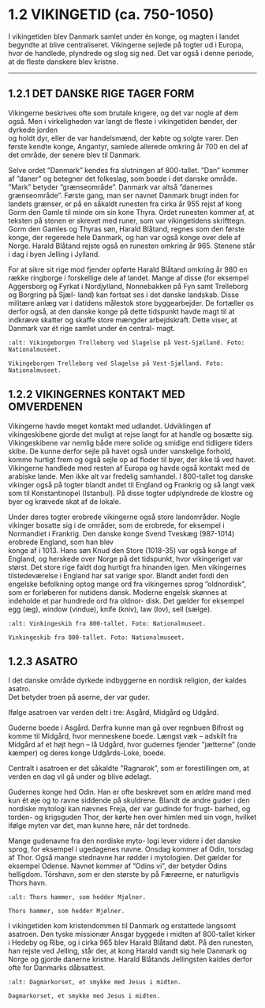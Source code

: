 # 1.2 VIKINGETID (ca. 750-1050)

I vikingetiden blev Danmark samlet under én konge, og magten i landet begyndte at blive centraliseret. Vikingerne sejlede på togter ud i Europa, hvor de handlede, plyndrede og slog sig ned. Det var også i denne periode, at de fleste danskere blev kristne.

---

## 1.2.1 DET DANSKE RIGE TAGER FORM

Vikingerne beskrives ofte som brutale krigere, og det var nogle af dem også. 
Men	i	virkeligheden	var	langt	de	fleste	i	vikingetiden	bønder,	der	dyrkede	jorden	
og holdt dyr, eller de var handelsmænd, der købte og solgte varer. Den første 
kendte konge, Angantyr, samlede allerede omkring år 700 en del af det område, 
der senere blev til Danmark.

Selve ordet ”Danmark” kendes fra slutningen af 800-tallet. ”Dan” kommer af 
”daner” og betegner det folkeslag, som boede i det danske område. ”Mark” 
betyder ”grænseområde”. Danmark var altså ”danernes grænseområde”. Første 
gang, man ser navnet Danmark brugt inden for landets grænser, er på en 
såkaldt runesten fra cirka år 955 rejst af kong Gorm den Gamle til minde om 
sin kone Thyra. Ordet runesten kommer af, at teksten på stenen er skrevet med 
runer, som var vikingetidens skrifttegn. Gorm den Gamles og Thyras søn, Harald 
Blåtand, regnes som den første konge, der regerede hele Danmark, og han var 
også konge over dele af Norge. Harald Blåtand rejste også en runesten omkring 
år 965. Stenene står i dag i byen Jelling i Jylland.

For at sikre sit rige mod fjender opførte Harald Blåtand omkring år 980 en række 
ringborge i forskellige dele af landet. Mange af disse (for eksempel Aggersborg og 
Fyrkat i Nordjylland, Nonnebakken på Fyn samt Trelleborg og Borgring på Sjæl-
land) kan fortsat ses i det danske landskab. Disse militære anlæg var i datidens 
målestok store byggearbejder. De fortæller os derfor også, at den danske konge 
på	dette	tidspunkt	havde	magt	til	at	indkræve	skatter	og	skaffe	store	mængder	
arbejdskraft. Dette 
viser, at Danmark 
var ét rige samlet 
under én central-
magt.

```{figure} ../images/image_p7_1.jpeg
:alt: Vikingeborgen Trelleborg ved Slagelse på Vest-Sjælland. Foto: Nationalmuseet.

Vikingeborgen Trelleborg ved Slagelse på Vest-Sjælland. Foto: Nationalmuseet.
```

## 1.2.2 VIKINGERNES KONTAKT MED OMVERDENEN

Vikingerne havde meget kontakt med udlandet. Udviklingen af vikingeskibene 
gjorde det muligt at rejse langt for at handle og bosætte sig. Vikingeskibene 
var nemlig både mere solide og smidige end tidligere tiders skibe. De kunne 
derfor sejle på havet også under vanskelige forhold, komme hurtigt frem og 
også	sejle	op	ad	floder	til	byer,	der	ikke	lå	ved	havet.	Vikingerne	handlede	med	
resten af Europa og havde også kontakt med de arabiske lande. Men ikke alt var 
fredelig samhandel. I 800-tallet tog danske vikinger også på togter blandt andet 
til England og Frankrig og så langt væk som til Konstantinopel (Istanbul). På 
disse togter udplyndrede de klostre og byer og krævede skat af de lokale.

Under deres togter erobrede vikingerne også store landområder. Nogle vikinger 
bosatte sig i de områder, som de erobrede, for eksempel i Normandiet i Frankrig. 
Den	danske	konge	Svend	Tveskæg	(987-1014)	erobrede	England, som	han	blev	
konge af i 1013. Hans søn Knud den Store (1018-35) var også konge af England, 
og herskede over Norge på det tidspunkt, hvor vikingeriget var størst. Det store 
rige faldt dog hurtigt fra hinanden igen. Men vikingernes tilstedeværelse i 
England har sat varige spor. Blandt andet fordi den engelske befolkning optog 
mange ord fra vikingernes sprog ”oldnordisk”, som er forløberen for nutidens 
dansk. Moderne engelsk skønnes at indeholde et par hundrede ord fra oldnor-
disk. Det gælder for eksempel egg (æg), window (vindue), knife (kniv), law (lov), 
sell (sælge).
 

```{figure} ../images/image_p8_1.jpeg
:alt: Vinkingeskib fra 800-tallet. Foto: Nationalmuseet.

Vinkingeskib fra 800-tallet. Foto: Nationalmuseet.
```

## 1.2.3 ASATRO

I det danske område dyrkede indbyggerne en nordisk religion, der kaldes asatro.  
Det betyder troen på aserne, der var guder. 

Ifølge asatroen var verden delt i tre: Asgård, Midgård og Udgård. 

Guderne boede i Asgård. Derfra kunne man gå over regnbuen Bifrost og komme 
til Midgård, hvor menneskene boede. Længst væk – adskilt fra Midgård af et højt 
hegn – lå Udgård, hvor gudernes fjender ”jætterne” (onde kæmper) og deres 
konge Udgårds-Loke, boede. 

Centralt i asatroen er det såkaldte ”Ragnarok”, som er forestillingen om, at 
verden en dag vil gå under og blive ødelagt. 

Gudernes konge hed Odin. Han er ofte 
beskrevet som en ældre mand med kun ét 
øje og to ravne siddende på skuldrene. Blandt 
de andre guder i den nordiske mytologi kan 
nævnes Freja, der var gudinde for frugt-
barhed, og torden- og krigsguden Thor, der 
kørte hen over himlen med sin vogn, hvilket 
ifølge myten var det, man kunne høre, når det 
tordnede. 

Mange gudenavne fra den nordiske myto-
logi lever videre i det danske sprog, for 
eksempel i ugedagenes navne. Onsdag 
kommer af Odin, torsdag af Thor. Også 
mange stednavne har rødder i mytologien. 
Det gælder for eksempel Odense. Navnet 
kommer af ”Odins vi”, der betyder Odins 
helligdom. Tórshavn, som er den største by 
på Færøerne, er naturligvis Thors havn.

```{figure} ../images/image_p9_1.jpeg
:alt: Thors hammer, som hedder Mjølner.

Thors hammer, som hedder Mjølner.
```
I vikingetiden kom kristendommen til 
Danmark og erstattede langsomt asatroen. 
Den tyske missionær Ansgar byggede i 
midten af 800-tallet kirker i Hedeby og Ribe, 
og i cirka 965 blev Harald Blåtand døbt. På 
den runesten, han rejste ved Jelling, står 
der, at kong Harald vandt sig hele Danmark 
og Norge og gjorde danerne kristne. Harald 
Blåtands Jellingsten kaldes derfor ofte for 
Danmarks dåbsattest.

```{figure} ../images/image_p9_2.jpeg
:alt: Dagmarkorset, et smykke med Jesus i midten.

Dagmarkorset, et smykke med Jesus i midten.
```
 
